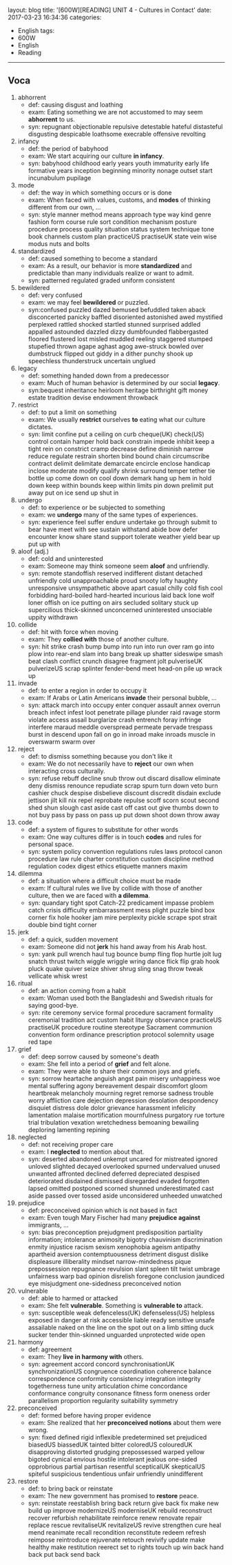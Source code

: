 layout: blog
title: '[600W][READING] UNIT 4 - Cultures in Contact'
date: 2017-03-23 16:34:36
categories: 
- English
tags:
- 600W
- English
- Reading
---

## Voca

1. abhorrent
    - def: causing disgust and loathing
    - exam: Eating something we are not accustomed to may seem **abhorrent** to us.  
    - syn: repugnant objectionable repulsive detestable hateful distasteful disgusting despicable loathsome execrable offensive revolting 
1. infancy
    - def: the period of babyhood
    - exam: We start acquiring our culture **in infancy**.
    - syn: babyhood childhood early years youth immaturity early life formative years inception beginning minority nonage outset start incunabulum pupilage
2. mode
    - def: the way in which something occurs or is done
    - exam: When faced with values, customs, and **modes** of thinking different from our own, ...
    - syn: style manner method means approach type way kind genre fashion form course rule sort condition mechanism posture procedure process quality situation status system technique tone book channels custom plan practiceUS practiseUK state vein wise modus nuts and bolts
3. standardized
    - def: caused something to become a standard
    - exam: As a result, our behavior is more **standardized** and predictable than many individuals realize or want to admit. 
    - syn: patterned regulated graded uniform consistent
4. bewildered
    - def: very confused
    - exam: we may feel **bewildered** or puzzled.
    - syn:confused puzzled dazed bemused befuddled taken aback disconcerted panicky baffled disoriented astonished awed mystified perplexed rattled shocked startled stunned surprised addled appalled astounded dazzled dizzy dumbfounded flabbergasted floored flustered lost misled muddled reeling staggered stumped stupefied thrown agape aghast agog awe-struck bowled over dumbstruck flipped out giddy in a dither punchy shook up speechless thunderstruck uncertain unglued
5. legacy
    - def: something handed down from a predecessor
    - exam: Much of human behavior is determined by our social **legacy**.
    - syn:bequest inheritance heirloom heritage birthright gift money estate tradition devise endowment throwback
1. restrict
    - def: to put a limit on something
    - exam: We usually **restrict** ourselves **to** eating what our culture dictates.
    - syn: limit confine put a ceiling on curb cheque(UK) check(US) control contain hamper hold back constrain impede inhibit keep a tight rein on constrict cramp decrease define diminish narrow reduce regulate restrain shorten bind bound chain circumscribe contract delimit delimitate demarcate encircle enclose handicap inclose moderate modify qualify shrink surround temper tether tie bottle up come down on cool down demark hang up hem in hold down keep within bounds keep within limits pin down prelimit put away put on ice send up shut in
1. undergo
    - def: to experience or be subjected to something
    - exam: we **undergo** many of the same types of experiences.
    - syn: experience feel suffer endure undertake go through submit to bear have meet with see sustain withstand abide bow defer encounter know share stand support tolerate weather yield bear up put up with
1. aloof (adj.)
    - def: cold and uninterested
    - exam: Someone may think someone seem **aloof** and unfriendly.
    - syn: remote standoffish reserved indifferent distant detached unfriendly cold unapproachable proud snooty lofty haughty unresponsive unsympathetic above apart casual chilly cold fish cool forbidding hard-boiled hard-hearted incurious laid back lone wolf loner offish on ice putting on airs secluded solitary stuck up supercilious thick-skinned unconcerned uninterested unsociable uppity withdrawn
1. collide
    - def: hit with force when moving
    - exam: They **collied with** those of another culture.
    - syn: hit strike crash bump bump into run into run over ram go into plow into rear-end slam into bang break up shatter sideswipe smash beat clash conflict crunch disagree fragment jolt pulveriseUK pulverizeUS scrap splinter fender-bend meet head-on pile up wrack up
1. invade
    - def: to enter a region in order to occupy it
    - exam: If Arabs or Latin Americans **invade** their personal bubble, ...
    - syn: attack march into occupy enter conquer assault annex overrun breach infect infest loot penetrate pillage plunder raid ravage storm violate access assail burglarize crash entrench foray infringe interfere maraud meddle overspread permeate pervade trespass burst in descend upon fall on go in inroad make inroads muscle in overswarm swarm over
1. reject
    - def: to dismiss something because you don't like it
    - exam: We do not necessarily have to **reject** our own when interacting cross culturally.
    - syn: refuse rebuff decline snub throw out discard disallow eliminate deny dismiss renounce repudiate scrap spurn turn down veto burn cashier chuck despise disbelieve discount discredit disdain exclude jettison jilt kill nix repel reprobate repulse scoff scorn scout second shed shun slough cast aside cast off cast out give thumbs down to not buy pass by pass on pass up put down shoot down throw away
1. code
    - def: a system of figures to substitute for other words
    - exam: One way cultures differ is in touch **codes** and rules for personal space.
    - syn: system policy convention regulations rules laws protocol canon procedure law rule charter constitution custom discipline method regulation codex digest ethics etiquette manners maxim
1. dilemma
    - def: a situation where a difficult choice must be made
    - exam: If cultural rules we live by collide with those of another culture, then we are faced with **a dilemma**.
    - syn: quandary tight spot Catch-22 predicament impasse problem catch crisis difficulty embarrassment mess plight puzzle bind box corner fix hole hooker jam mire perplexity pickle scrape spot strait double bind tight corner
1. jerk
    - def: a quick, sudden movement
    - exam: Someone did not **jerk** his hand away from his Arab host.
    - syn: yank pull wrench haul tug bounce bump fling flop hurtle jolt lug snatch thrust twitch wiggle wriggle wring dance flick flip grab hook pluck quake quiver seize shiver shrug sling snag throw tweak vellicate whisk wrest
1. ritual
    - def: an action coming from a habit
    - exam: Woman used both the Bangladeshi and Swedish rituals for saying good-bye.
    - syn: rite ceremony service formal procedure sacrament formality ceremonial tradition act custom habit liturgy observance practiceUS practiseUK procedure routine stereotype Sacrament communion convention form ordinance prescription protocol solemnity usage red tape
1. grief
    - def: deep sorrow caused by someone's death
    - exam: She fell into a period of **grief** and felt alone.
    - exam: They were able to share their common joys and griefs.
    - syn: sorrow heartache anguish angst pain misery unhappiness woe mental suffering agony bereavement despair discomfort gloom heartbreak melancholy mourning regret remorse sadness trouble worry affliction care dejection depression desolation despondency disquiet distress dole dolor grievance harassment infelicity lamentation malaise mortification mournfulness purgatory rue torture trial tribulation vexation wretchedness bemoaning bewailing deploring lamenting repining
1. neglected
    - def: not receiving proper care
    - exam: I **neglected** to mention about that.  
    - syn: deserted abandoned unkempt uncared for mistreated ignored unloved slighted decayed overlooked spurned undervalued unused unwanted affronted declined deferred depreciated despised deteriorated disdained dismissed disregarded evaded forgotten lapsed omitted postponed scorned shunned underestimated cast aside passed over tossed aside unconsidered unheeded unwatched
1. prejudice
    - def: preconceived opinion which is not based in fact
    - exam: Even tough Mary Fischer had many **prejudice against** immigrants, ...
    - syn: bias preconception prejudgment predisposition partiality information; intolerance animosity bigotry chauvinism discrimination enmity injustice racism sexism xenophobia ageism antipathy apartheid aversion contemptuousness detriment disgust dislike displeasure illiberality mindset narrow-mindedness pique prepossession repugnance revulsion slant spleen tilt twist umbrage unfairness warp bad opinion disrelish foregone conclusion jaundiced eye misjudgment one-sidedness preconceived notion
1. vulnerable
    - def: able to harmed or attacked
    - exam: She felt **vulnerable**. Something is **vulnerable to** attack.
    - syn: susceptible weak defenceless(UK) defenseless(US) helpless exposed in danger at risk accessible liable ready sensitive unsafe assailable naked on the line on the spot out on a limb sitting duck sucker tender thin-skinned unguarded unprotected wide open
1. harmony
    - def: agreement
    - exam: They **live in harmony with** others.
    - syn: agreement accord concord synchronisationUK synchronizationUS congruence coordination coherence balance correspondence conformity consistency integration integrity togetherness tune unity articulation chime concordance conformance congruity consonance fitness form oneness order parallelism proportion regularity suitability symmetry
1. preconceived
    - def: formed before having proper evidence
    - exam: She realized that her **preconceived notions** about them were wrong. 
    - syn: fixed defined rigid inflexible predetermined set prejudiced biasedUS biassedUK tainted bitter coloredUS colouredUK disapproving distorted grudging prepossessed warped yellow bigoted cynical envious hostile intolerant jealous one-sided opprobrious partial partisan resentful scepticalUK skepticalUS spiteful suspicious tendentious unfair unfriendly unindifferent
1. restore
    - def: to bring back or reinstate
    - exam: The new government has promised to **restore** peace.
    - syn: reinstate reestablish bring back return give back fix make new build up improve modernizeUS moderniseUK rebuild reconstruct recover refurbish rehabilitate reinforce renew renovate repair replace rescue revitaliseUK revitalizeUS revive strengthen cure heal mend reanimate recall recondition reconstitute redeem refresh reimpose reintroduce rejuvenate retouch revivify update make healthy make restitution reerect set to rights touch up win back hand back put back send back

    